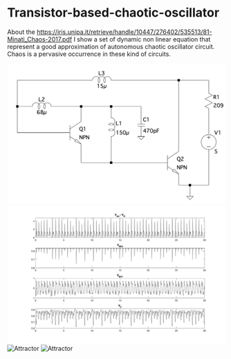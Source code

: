 # Transistor-based-chaotic-oscillator
About the https://iris.unipa.it/retrieve/handle/10447/276402/535513/81-Minati_Chaos-2017.pdf I show a set of dynamic non linear equation that represent a good approximation of autonomous chaotic oscillator circuit. Chaos is a pervasive occurrence in these kind of circuits.

![Circuit](https://github.com/EmilioSchi/Transistor-based-chaotic-oscillator/blob/master/circuit.png)
![Signals](https://github.com/EmilioSchi/Transistor-based-chaotic-oscillator/blob/master/signal.png)
![Attractor](https://github.com/EmilioSchi/Transistor-based-chaotic-oscillator/blob/master/attractor_VC.gif)
![Attractor](https://github.com/EmilioSchi/Transistor-based-chaotic-oscillator/blob/master/attractor_VBC1.gif)
